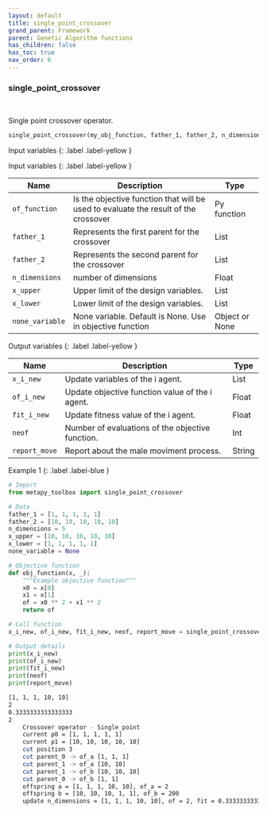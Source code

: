 ```yaml
---
layout: default
title: single_point_crossover
grand_parent: Framework
parent: Genetic Algorithm functions
has_children: false
has_toc: true
nav_order: 6
---
```


<!--Don't delete ths script-->
<script src = "https://polyfill.io/v3/polyfill.min.js?features=es6"></script>
<script id = "MathJax-script" async src="https://cdn.jsdelivr.net/npm/mathjax@3/es5/tex-mml-chtml.js"></script>
<!--Don't delete ths script-->

<h3>single_point_crossover</h3>

<br>

<p align = "justify">
    Single point crossover operator.
</p>

```python
single_point_crossover(my_obj_function, father_1, father_2, n_dimensions, x_upper, x_lower, none_variable)
```

Input variables
{: .label .label-yellow }

Input variables
{: .label .label-yellow }

<table style = "width:100%">
   <thead>
     <tr>
       <th>Name</th>
       <th>Description</th>
       <th>Type</th>
     </tr>
   </thead>
    <tr>
       <td><code>of_function</code></td>
       <td>Is the objective function that will be used to evaluate the result of the crossover</td>
       <td>Py function</td>
   </tr> 
   <tr>
       <td><code>father_1</code></td>
       <td>Represents the first parent for the crossover</td>
       <td>List</td>
   </tr>
   <tr>
       <td><code>father_2</code></td>
       <td>Represents the second parent for the crossover</td>
       <td>List</td>
   </tr> 
   <tr>
       <td><code>n_dimensions</code></td>
       <td> number of dimensions</td>
       <td>Float</td>
   </tr>   
    <tr>
       <td><code>x_upper</code></td>
       <td>Upper limit of the design variables.</td>
       <td>List</td>
   </tr> 
   <tr>
       <td><code>x_lower</code></td>
       <td>Lower limit of the design variables.</td>
       <td>List</td>
   </tr>
      <tr>
       <td><code>none_variable</code></td>
       <td>None variable. Default is None. Use in objective function</td>
       <td>Object  or None</td>
   </tr>
  
</table>

Output variables
{: .label .label-yellow }

<table style = "width:100%">
   <thead>
     <tr>
       <th>Name</th>
       <th>Description</th>
       <th>Type</th>
     </tr>
   </thead>
   <tr>
       <td><code>x_i_new</code></td>
       <td>Update variables of the i agent.</td>
       <td>List</td>
   </tr>
   <tr>
       <td><code>of_i_new</code></td>
       <td>Update objective function value of the i agent.</td>
       <td>Float</td>
   </tr>
   <tr>
       <td><code>fit_i_new</code></td>
       <td>Update fitness value of the i agent.</td>
       <td>Float</td>
   </tr>
   <tr>
       <td><code>neof</code></td>
       <td>Number of evaluations of the objective function.</td>
       <td>Int</td>
   </tr>
    <tr>
       <td><code>report_move</code></td>
       <td>Report about the male moviment process.</td>
       <td>String</td>
   </tr>
</table>

Example 1
{: .label .label-blue }

<p align = "justify">
 <i>
 </i>
</p>

```python
# Import
from metapy_toolbox import single_point_crossover

# Data
father_1 = [1, 1, 1, 1, 1]
father_2 = [10, 10, 10, 10, 10]
n_dimensions = 5
x_upper = [10, 10, 10, 10, 10]
x_lower = [1, 1, 1, 1, 1]
none_variable = None

# Objective function
def obj_function(x, _):
    """Example objective function"""
    x0 = x[0]
    x1 = x[1]
    of = x0 ** 2 + x1 ** 2
    return of

# Call function
x_i_new, of_i_new, fit_i_new, neof, report_move = single_point_crossover(obj_function, father_1, father_2, n_dimensions, x_upper, x_lower, none_variable)

# Output details
print(x_i_new)
print(of_i_new)
print(fit_i_new)
print(neof)
print(report_move)
```

```bash
[1, 1, 1, 10, 10]
2
0.3333333333333333
2
    Crossover operator - Single point
    current p0 = [1, 1, 1, 1, 1]
    current p1 = [10, 10, 10, 10, 10]
    cut position 3
    cut parent_0 -> of_a [1, 1, 1]
    cut parent_1 -> of_a [10, 10]
    cut parent_1 -> of_b [10, 10, 10]
    cut parent_0 -> of_b [1, 1]
    offspring a = [1, 1, 1, 10, 10], of_a = 2
    offspring b = [10, 10, 10, 1, 1], of_b = 200
    update n_dimensions = [1, 1, 1, 10, 10], of = 2, fit = 0.3333333333333333
```
